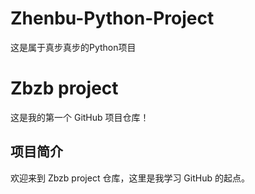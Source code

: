 # Zhenbu-Python-Project
这是属于真步真步的Python项目
# Zbzb project

这是我的第一个 GitHub 项目仓库！

## 项目简介

欢迎来到 Zbzb project 仓库，这里是我学习 GitHub 的起点。
